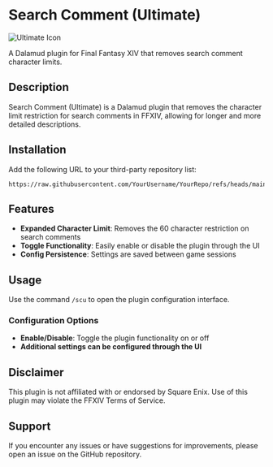 # Search Comment (Ultimate)
![Ultimate Icon](https://raw.github.com/Paparogue/SearchCommentUltimate/ef0a47920387ed29b2a599572156bbe9cfab4ea9/CommentSearch.png)

A Dalamud plugin for Final Fantasy XIV that removes search comment character limits.

## Description
Search Comment (Ultimate) is a Dalamud plugin that removes the character limit restriction for search comments in FFXIV, allowing for longer and more detailed descriptions.

## Installation
Add the following URL to your third-party repository list:
```
https://raw.githubusercontent.com/YourUsername/YourRepo/refs/heads/main/repo.json
```

## Features
- **Expanded Character Limit**: Removes the 60 character restriction on search comments
- **Toggle Functionality**: Easily enable or disable the plugin through the UI
- **Config Persistence**: Settings are saved between game sessions

## Usage
Use the command `/scu` to open the plugin configuration interface.

### Configuration Options
- **Enable/Disable**: Toggle the plugin functionality on or off
- **Additional settings can be configured through the UI**

## Disclaimer
This plugin is not affiliated with or endorsed by Square Enix. Use of this plugin may violate the FFXIV Terms of Service.

## Support
If you encounter any issues or have suggestions for improvements, please open an issue on the GitHub repository.
